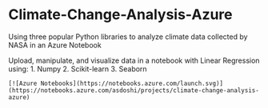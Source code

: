 # Climate-Change-Analysis-Azure
 Using three popular Python libraries to analyze climate data collected by NASA in an Azure Notebook
 
 Upload, manipulate, and visualize data in a notebook with Linear Regression using:
	1. Numpy
	2. Scikit-learn 
	3. Seaborn
	
	[![Azure Notebooks](https://notebooks.azure.com/launch.svg)](https://notebooks.azure.com/asdoshi/projects/climate-change-analysis-azure)
